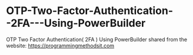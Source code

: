 # OTP-Two-Factor-Authentication--2FA---Using-PowerBuilder
OTP Two Factor Authentication( 2FA ) Using PowerBuilder
shared from the website: https://programmingmethodsit.com
